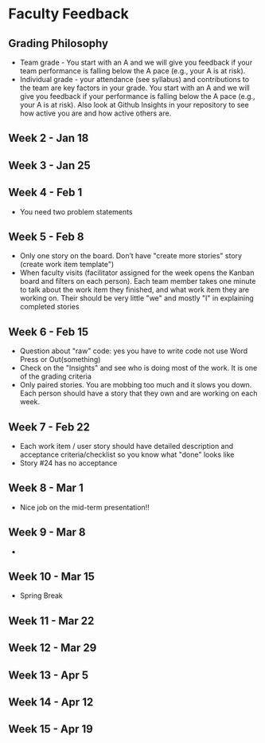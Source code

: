 # Faculty Feedback #

## Grading Philosophy ##
- Team grade - You start with an A and we will give you feedback if your team performance is falling below the A pace (e.g., your A is at risk).
- Individual grade - your attendance (see syllabus) and contributions to the team are key factors in your grade.  You start with an A and we will give you feedback if your performance is falling below the A pace (e.g., your A is at risk).  Also look at Github Insights in your repository to see how active you are and how active others are.

## Week 2 - Jan 18 ##

## Week 3 - Jan 25 ##

## Week 4 - Feb 1 ##

- You need two problem statements

## Week 5 - Feb 8 ##
 - Only one story on the board. Don’t have "create more stories" story (create work item template")
 - When faculty visits (facilitator assigned for the week opens the Kanban board and filters on each person). Each team member takes one minute to talk about the work
item they finished, and what work item they are working on. Their should be very little "we" and mostly "I" in explaining completed stories

## Week 6 - Feb 15 ##
- Question about "raw" code: yes you have to write code not use Word Press or Out(something)
- Check on the "Insights" and see who is doing most of the work. It is one of the grading criteria
- Only paired stories. You are mobbing too much and it slows you down. Each person should have a story that they own and are working on each week.

## Week 7 - Feb 22 ##
- Each work item / user story should have detailed description and acceptance criteria/checklist so you know what "done" looks like
- Story #24 has no acceptance

## Week 8 - Mar 1 ##

-  Nice job on the mid-term presentation!!

## Week 9 - Mar 8 ##
-
## Week 10 - Mar 15 ##
- Spring Break
## Week 11 - Mar 22 ##

## Week 12 - Mar 29 ##

## Week 13 - Apr 5 ##

## Week 14 - Apr 12 ##

## Week 15 - Apr 19 ##

